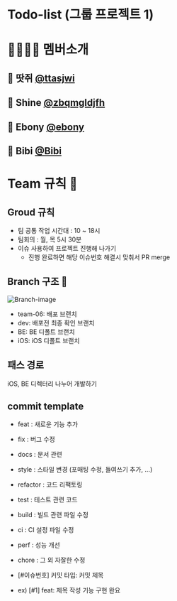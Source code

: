 # Todo-list (그룹 프로젝트 1)

# 👨‍👩‍👧‍👦 멤버소개
## 👨‍ 땃쥐 [@ttasjwi](https://github.com/ttasjwi)
## 👨‍ Shine [@zbqmgldjfh](https://github.com/zbqmgldjfh)
## 👨‍ Ebony [@ebony](https://github.com/rising-jun)
## 👩 Bibi [@Bibi](https://github.com/bibi6666667)


# Team 규칙 📒
## Groud 규칙
- 팀 공통 작업 시간대 : 10 ~ 18시
- 팀회의 : 월, 목 5시 30분
- 이슈 사용하여 프로젝트 진행해 나가기
  - 진행 완료하면 해당 이슈번호 해결시 맞춰서 PR merge

## Branch 구조 🦥
![Branch-image](https://user-images.githubusercontent.com/60593969/161467051-fce5e13e-cf1b-4f2d-8395-2e55852b6dfa.png)
- team-06: 배포 브랜치
- dev: 배포전 최종 확인 브랜치
- BE: BE 디폴트 브랜치
- iOS: iOS 디폴트 브랜치

## 패스 경로
iOS, BE 디렉터리 나누어 개발하기

## commit template
- feat : 새로운 기능 추가   
- fix : 버그 수정   
- docs : 문서 관련   
- style : 스타일 변경 (포매팅 수정, 들여쓰기 추가, …)
- refactor : 코드 리팩토링
- test : 테스트 관련 코드
- build : 빌드 관련 파일 수정
- ci : CI 설정 파일 수정
- perf : 성능 개선
- chore : 그 외 자잘한 수정

- [#이슈번호] 커밋 타입: 커밋 제목
- ex) [#1] feat: 제목 작성 기능 구현 완요
